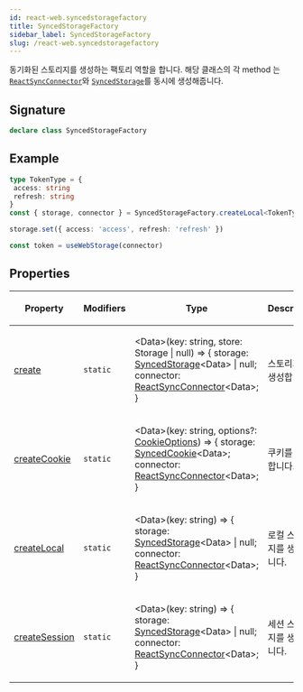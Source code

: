 ```yaml
---
id: react-web.syncedstoragefactory
title: SyncedStorageFactory
sidebar_label: SyncedStorageFactory
slug: /react-web.syncedstoragefactory
---
```






동기화된 스토리지를 생성하는 팩토리 역할을 합니다. 해당 클래스의 각 method 는 [`ReactSyncConnector`](./react-web.reactsyncconnector)와 [`SyncedStorage`](./react-web.syncedstorage)를 동시에 생성해줍니다.

## Signature

```typescript
declare class SyncedStorageFactory 
```

## Example


```ts
type TokenType = {
 access: string
 refresh: string
}
const { storage, connector } = SyncedStorageFactory.createLocal<TokenType>('token')

storage.set({ access: 'access', refresh: 'refresh' })

const token = useWebStorage(connector)
```

## Properties

<table><thead><tr><th>

Property


</th><th>

Modifiers


</th><th>

Type


</th><th>

Description


</th></tr></thead>
<tbody><tr><td>

[create](./react-web.syncedstoragefactory.create)


</td><td>

`static`


</td><td>

&lt;Data&gt;(key: string, store: Storage \| null) =&gt; \{ storage: [SyncedStorage](./react-web.syncedstorage)&lt;Data&gt; \| null; connector: [ReactSyncConnector](./react-web.reactsyncconnector)&lt;Data&gt;; \}


</td><td>

스토리지를 생성합니다.


</td></tr>
<tr><td>

[createCookie](./react-web.syncedstoragefactory.createcookie)


</td><td>

`static`


</td><td>

&lt;Data&gt;(key: string, options?: [CookieOptions](./react-web.cookieoptions)) =&gt; \{ storage: [SyncedCookie](./react-web.syncedcookie)&lt;Data&gt;; connector: [ReactSyncConnector](./react-web.reactsyncconnector)&lt;Data&gt;; \}


</td><td>

쿠키를 생성합니다.


</td></tr>
<tr><td>

[createLocal](./react-web.syncedstoragefactory.createlocal)


</td><td>

`static`


</td><td>

&lt;Data&gt;(key: string) =&gt; \{ storage: [SyncedStorage](./react-web.syncedstorage)&lt;Data&gt; \| null; connector: [ReactSyncConnector](./react-web.reactsyncconnector)&lt;Data&gt;; \}


</td><td>

로컬 스토리지를 생성합니다.


</td></tr>
<tr><td>

[createSession](./react-web.syncedstoragefactory.createsession)


</td><td>

`static`


</td><td>

&lt;Data&gt;(key: string) =&gt; \{ storage: [SyncedStorage](./react-web.syncedstorage)&lt;Data&gt; \| null; connector: [ReactSyncConnector](./react-web.reactsyncconnector)&lt;Data&gt;; \}


</td><td>

세션 스토리지를 생성합니다.


</td></tr>
</tbody></table>
